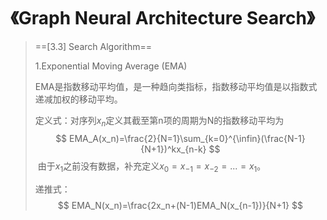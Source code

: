 # 《Graph Neural Architecture Search》

>==[3.3] Search Algorithm==
>
>1.Exponential Moving Average (EMA)
>
>​	EMA是指数移动平均值，是一种趋向类指标，指数移动平均值是以指数式递减加权的移动平均。
>
>定义式：对序列${x_n}$定义其截至第n项的周期为N的指数移动平均为
>$$
>EMA_A(x_n)=\frac{2}{N=1}\sum_{k=0}^{\infin}(\frac{N-1}{N+1})^kx_{n-k}
>$$
>​	由于$x_1$之前没有数据，补充定义$x_0=x_{-1}=x_{-2}=...=x_1$。
>
>递推式：
>$$
>EMA_N(x_n)=\frac{2x_n+(N-1)EMA_N(x_{n-1})}{N+1}
>$$
>